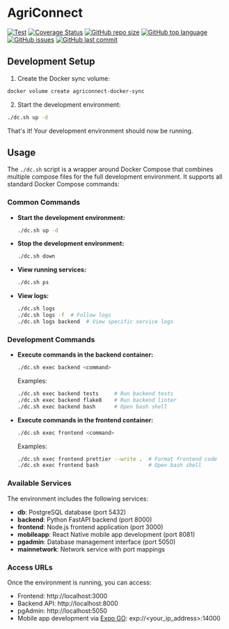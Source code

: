 # AgriConnect

[![Test](https://github.com/akvo/agriconnect/actions/workflows/test.yml/badge.svg?branch=main)](https://github.com/akvo/agriconnect/actions/workflows/test.yml)
[![Coverage Status](https://coveralls.io/repos/github/akvo/agriconnect/badge.svg?branch=main)](https://coveralls.io/github/akvo/agriconnect?branch=main)
[![GitHub repo size](https://img.shields.io/github/repo-size/akvo/agriconnect)](https://github.com/akvo/agriconnect)
[![GitHub top language](https://img.shields.io/github/languages/top/akvo/agriconnect)](https://github.com/akvo/agriconnect)
[![GitHub issues](https://img.shields.io/github/issues/akvo/agriconnect)](https://github.com/akvo/agriconnect/issues)
[![GitHub last commit](https://img.shields.io/github/last-commit/akvo/agriconnect)](https://github.com/akvo/agriconnect/commits/main)

## Development Setup

1. Create the Docker sync volume:
```bash
docker volume create agriconnect-docker-sync
```

2. Start the development environment:
```bash
./dc.sh up -d
```

That's it! Your development environment should now be running.

## Usage

The `./dc.sh` script is a wrapper around Docker Compose that combines multiple compose files for the full development environment. It supports all standard Docker Compose commands:

### Common Commands

- **Start the development environment:**
  ```bash
  ./dc.sh up -d
  ```

- **Stop the development environment:**
  ```bash
  ./dc.sh down
  ```

- **View running services:**
  ```bash
  ./dc.sh ps
  ```

- **View logs:**
  ```bash
  ./dc.sh logs
  ./dc.sh logs -f  # Follow logs
  ./dc.sh logs backend  # View specific service logs
  ```

### Development Commands

- **Execute commands in the backend container:**
  ```bash
  ./dc.sh exec backend <command>
  ```

  Examples:
  ```bash
  ./dc.sh exec backend tests     # Run backend tests
  ./dc.sh exec backend flake8    # Run backend linter
  ./dc.sh exec backend bash      # Open bash shell
  ```

- **Execute commands in the frontend container:**
  ```bash
  ./dc.sh exec frontend <command>
  ```

  Examples:
  ```bash
  ./dc.sh exec frontend prettier --write .  # Format frontend code
  ./dc.sh exec frontend bash                # Open bash shell
  ```

### Available Services

The environment includes the following services:

- **db**: PostgreSQL database (port 5432)
- **backend**: Python FastAPI backend (port 8000)
- **frontend**: Node.js frontend application (port 3000)
- **mobileapp**: React Native mobile app development (port 8081)
- **pgadmin**: Database management interface (port 5050)
- **mainnetwork**: Network service with port mappings

### Access URLs

Once the environment is running, you can access:

- Frontend: http://localhost:3000
- Backend API: http://localhost:8000
- pgAdmin: http://localhost:5050
- Mobile app development via [Expo GO](https://play.google.com/store/apps/details?id=host.exp.exponent&hl=en): exp://<your_ip_address>:14000
